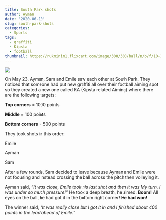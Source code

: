 ```yaml
---
title: South Park shots
author: Ayman
date: '2020-06-10'
slug: south-park-shots
categories:
  - Sports
tags:
  - graffiti
  - Kipsta
  - football
thumbnail: https://rukminim1.flixcart.com/image/300/300/ball/n/b/f/10-1-357-1-kipsta-football-t4-original-imae8fy3kexswq9z.jpeg?q=90
---
```


![](https://rukminim1.flixcart.com/image/300/300/ball/n/b/f/10-1-357-1-kipsta-football-t4-original-imae8fy3kexswq9z.jpeg?q=90)

On May 23, Ayman, Sam and Emile saw each other at South Park. They noticed that someone had put new graffiti all over their football aiming spot so they created a new one called KA (Kipsta related Aiming) where there are the following targets:


**Top corners** = 1000 points

**Middle** = 100 points

**Bottom corners** = 500 points

They took shots in this order:

Emile

Ayman

Sam

After a few rounds, Sam decided to leave because Ayman and Emile were not focusing and instead crossing the ball across the pitch then volleying it.

Ayman said, *“It was close, Emile took his last shot and then it was My turn. I was under so much pressure!”* He took a deep breath, he aimed. **Boom!** All eyes on the ball, he had got it in the bottom right corner! **He had won!**

The winner said, *“It was really close but I got it in and I finished about 400 points in the lead ahead of Emile.”*

<br>
<br>
